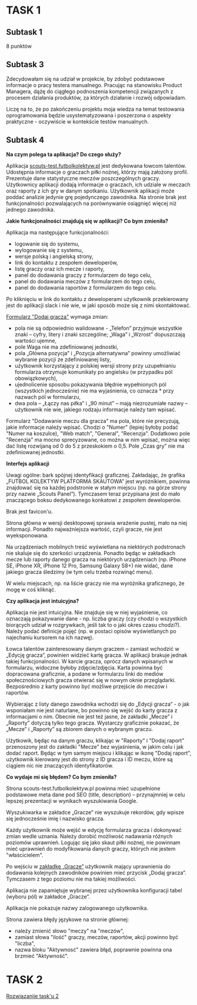# TASK 1
## Subtask 1
8 punktów
## Subtask 3
Zdecydowałam się na udział w projekcie, by zdobyć podstawowe informacje o pracy testera manualnego. Pracując na stanowisku Product Managera, dążę do ciągłego podnoszenia kompetencji związanych z procesem działania produktów, za których działanie i rozwój odpowiadam.

Liczę na to, że po zakończeniu projektu moja wiedza na temat testowania oprogramowania będzie usystematyzowana i poszerzona o aspekty praktyczne - oczywiście w kontekście testów manualnych.

## Subtask 4
**Na czym polega ta aplikacja? Do czego służy?**
 
Aplikacja [scouts-test.futbolkolektyw.pl](https://scouts-test.futbolkolektyw.pl/pl) jest dedykowana łowcom talentów. Udostępnia informacje o graczach piłki nożnej, którzy mają założony profil. Prezentuje dane statystyczne meczów poszczególnych graczy. Użytkownicy aplikacji dodają informacje o graczach, ich udziale w meczach oraz raporty z ich gry w danym spotkaniu. Użytkownik aplikacji może poddać analizie jedynie grę pojedynczego zawodnika. Na stronie brak jest funkcjonalności pozwalających na porównywanie osiągnięć więcej niż jednego zawodnika. 

**Jakie funkcjonalności znajdują się w aplikacji? Co bym zmieniła?**

Aplikacja ma następujące funkcjonalności:
- logowanie się do systemu,
- wylogowanie się z systemu,
- wersje polską i angielską strony,
- link do kontaktu z zespołem deweloperów,
- listę graczy oraz ich mecze i raporty,
- panel do dodawania graczy z formularzem do tego celu,
- panel do dodawania meczów z formularzem do tego celu,
- panel do dodawania raportów z formularzem do tego celu.

Po kliknięciu w link do kontaktu z deweloperami użytkownik przekierowany jest do aplikacji slack i nie wie, w jaki sposób może się z nimi skontaktować.

[Formularz "Dodaj gracza"](https://scouts-test.futbolkolektyw.pl/pl/players/add) wymaga zmian:
- pola nie są odpowiednio walidowane - „Telefon” przyjmuje wszystkie znaki – cyfry, litery i znaki szczególne; „Waga” i „Wzrost” dopuszczają wartości ujemne,
- pole Waga nie ma zdefiniowanej jednostki,
- pola „Główna pozycja” i „Pozycja alternatywna” powinny umożliwiać wybranie pozycji ze zdefiniowanej listy,
- użytkownik korzystający z polskiej wersji strony przy uzupełnianiu formularza otrzymuje komunikaty po angielsku (w przypadku pól obowiązkowych),
- ujednolicenie sposobu pokazywania błędnie wypełnionych pól (wszystkich jednocześnie)
nie ma wyjaśnienia, co oznacza * przy nazwach pól w formularzu,
- dwa pola – „Łączy nas piłka” i „90 minut” – mają niezrozumiałe nazwy – użytkownik nie wie, jakiego rodzaju informacje należy tam wpisać.

Formularz "Dodawanie meczu dla gracza" ma pola, które nie precyzują, jakie informacje należy wpisać. Chodzi o "Numer" (lepiej byłoby podać "Numer na koszulce), "Web match", "General", "Recenzja". Dodatkowo pole "Recenzja" ma mocno sprecyzowane, co można w nim wpisać, można więc dać listę rozwijaną od 0 do 5 z przeskokiem o 0,5. Pole „Czas gry” nie ma zdefiniowanej jednostki.

**Interfejs aplikacji**

Uwagi ogólne: bark spójnej identyfikacji graficznej. Zakładając, że grafika „FUTBOL KOLEKTYW PLATFORMA SKAUTOWA” jest wyróżnikiem, powinna znajdować się na każdej podstronie w stałym miejscu (np. na górze strony przy nazwie „Scouts Panel”). Tymczasem teraz przypisana jest do mało znaczącego boksu dedykowanego konkatowi z zespołem deweloperów. 

Brak jest favicon'u.

Strona główna w wersji desktopowej sprawia wrażenie pustej, mało na niej informacji. Ponadto najważniejsza wartość, czyli gracze, nie jest wyeksponowana. 

Na urządzeniach mobilnych treść wyświetlana na niektórych podstronach nie skaluje się do szerkości urządzenia. Ponadto będąc w zakładkach mecze lub raporty danego gracza na niektórych urządzeniach (np. iPhone SE, iPhone XR, iPhone 12 Pro, Samsung Galaxy S8+) nie widać, dane jakiego gracza śledzimy (w tym celu trzeba rozwinąć menu).

W wielu miejscach, np. na liście graczy nie ma wyróżnika graficznego, że mogę w coś kliknąć.

**Czy aplikacja jest intuicyjna?**

Aplikacja nie jest intuicyjna. Nie znajduje się w niej wyjaśnienie, co oznaczają pokazywanie dane - np. liczba graczy (czy chodzi o wszystkich biorących udział w rozgrywkach, jeśli tak to o jaki okres czasu chodzi?). Należy podać definicje pojęć (np. w postaci opisów wyświetlanych po najechaniu kursorem na ich nazwę).

Łowca talentów zainteresowany danym graczem – zamiast wchodzić w „Edycję gracza”, powinien widzieć kartę gracza. W aplikacji brakuje jednak takiej funkcjonalności. W karcie gracza, oprócz danych wpisanych w formularzu, widoczne byłoby zdjęcie/zdjęcia. Karta powinna być dopracowana graficznie, a podane w formularzu linki do mediów społecznościowych gracza otwierać się w nowym oknie przeglądarki. Bezpośrednio z karty powinno być możliwe przejście do meczów i raportów.

Wybierając z listy danego zawodnika wchodzi się do „Edycji gracza” - o jak wsponiałam nie jest naturlane, bo powinno się wejść do karty gracza z informacjami o nim. Obecnie nie jest też jasne, że zakładki „Mecze” i „Raporty” dotyczą tylko tego gracza. Wystarczy graficznie pokazać, że „Mecze” i „Raporty” są zbiorem danych o wybranym graczu. 

Użytkowik, będąc na danym graczu, klikając w "Raporty" i "Dodaj raport" przenoszony jest do zakładki "Mecze" bez wyjaśnienia, w jakim celu i jak dodać raport.
Będąc w tym samym miejscu i klikając w ikonę "Dodaj raport", użytkownik kierowany jest do strony z ID gracza i ID meczu, które są ciągiem nic nie znaczących identyfikatorów.

**Co wydaje mi się błędem? Co bym zmieniła?**

Strona scouts-test.futbolkolektyw.pl powinna mieć uzupełnione podstawowe meta dane pod SEO (title, description) – przynajmniej w celu lepszej prezentacji w wynikach wyszukiwania Google.

Wyszukiwarka w zakładce „Gracze” nie wyszukuje rekordów, gdy wpisze się jednocześnie imię i nazwisko gracza.

Każdy użytkownik może wejść w edycję formularza gracza i dokonywać zmian wedle uznania. Należy dorobić możliwość nadawania różnych poziomów uprawnień. Logując się jako skaut piłki nożnej, nie powinnam mieć uprawnień do modyfikowania danych graczy, których nie jestem "właścicielem".

Po wejściu w [zakładkę „Gracze”](https://scouts-test.futbolkolektyw.pl/pl/players) użytkownik mający uprawnienia do dodawania kolejnych zawodników powinien mieć przycisk „Dodaj gracza”. Tymczasem z tego poziomu nie ma takiej możliwości.

Aplikacja nie zapamiętuje wybranej przez użytkownika konfiguracji tabel (wyboru pól) w zakładce „Gracze”.

Aplikacja nie pokazuje nazwy zalogowanego użytkownika.

Strona zawiera błędy językowe na stronie głównej:
- należy zmienić słowo "meczy" na "meczów",
- zamiast słowa "ilość"  graczy, meczów, raportów, akcji powinno być "liczba",
- nazwa bloku "Aktywnosć" zawiera błąd, poprawnie powinna ona brzmieć "Aktywność".

# TASK 2

[Rozwiązaniie task'u 2](task_2.md)
